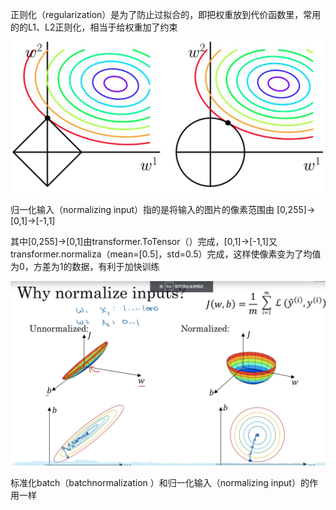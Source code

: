 正则化（regularization）是为了防止过拟合的，即把权重放到代价函数里，常用的的L1、L2正则化，相当于给权重加了约束
![](images/正则化（regularization）、归一化输入（normalizing%20input）、归一化_标_image_1.jpg)

归一化输入（normalizing input）指的是将输入的图片的像素范围由 [0,255]->[0,1]->[-1,1]

其中[0,255]->[0,1]由transformer.ToTensor（）完成，[0,1]->[-1,1]又transformer.normaliza（mean=[0.5]，std=0.5）完成，这样使像素变为了均值为0，方差为1的数据，有利于加快训练

![](images/正则化（regularization）、归一化输入（normalizing%20input）、归一化_标_image_2.png)

标准化batch（batchnormalization ）和归一化输入（normalizing input）的作用一样